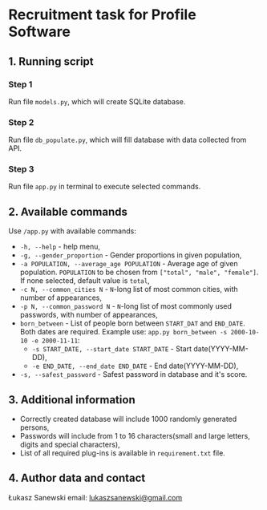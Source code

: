 # Recruitment task for Profile Software
## 1. Running script
### Step 1
Run file `models.py`, which will create SQLite database.
### Step 2
Run file `db_populate.py`, which will fill database with data collected from API.
### Step 3
Run file `app.py` in terminal to execute selected commands.
## 2. Available commands
Use `/app.py` with available commands:
- `-h, --help` - help menu,
- `-g, --gender_proportion` - Gender proportions in given population,
- `-a POPULATION, --average_age POPULATION` - Average age of given population. `POPULATION` to be chosen from `["total", "male", "female"]`. If none selected, default value is `total`,
- `-c N, --common_cities N` - `N`-long list of most common cities, with number of appearances,
- `-p N, --common_password N` - `N`-long list of most commonly used passwords, with number of appearances,
- `born_between` - List of people born between `START_DAT` and `END_DATE`. Both dates are required. 
    Example use: `app.py born_between -s 2000-10-10 -e 2000-11-11`:
    - `-s START_DATE, --start_date START_DATE` - Start date(YYYY-MM-DD),
    - `-e END_DATE, --end_date END_DATE` - End date(YYYY-MM-DD),
- `-s, --safest_password` - Safest password in database and it's score.
## 3. Additional information
- Correctly created database will include 1000 randomly generated persons,
- Passwords will include from 1 to 16 characters(small and large letters, digits and special characters),
- List of all required plug-ins is available in `requirement.txt` file.
## 4. Author data and contact
Łukasz Sanewski 
email: lukaszsanewski@gmail.com